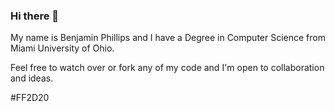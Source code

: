 ### Hi there 👋

My name is Benjamin Phillips and I have a Degree in Computer Science from Miami University of Ohio. 

Feel free to watch over or fork any of my code and I'm open to collaboration and ideas. 

#FF2D20

